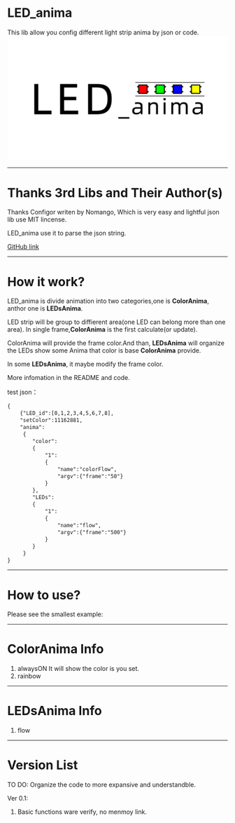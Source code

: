 <!--
 * @Author: sethome
 * @Date: 2021-09-25 01:26:25
 * @LastEditTime: 2021-12-27 17:01:57
 * @Description: README file
 * @FilePath: \LED_anima\README.md
-->
# LED_anima
This lib allow you config different light strip anima by json or code.
![LED_animaLogo](https://github.com/sethome2/LED_anima/blob/main/LED_animaLogo.jpg)

___
# Thanks 3rd Libs and Their Author(s)
Thanks Configor writen by Nomango, Which is very easy and lightful json lib use MIT lincense.

LED_anima use it to parse the json string.

[GitHub link](https://github.com/Nomango/configor)
___
# How it work?
LED_anima is divide animation into two categories,one is <strong>ColorAnima</strong>, anthor one is <strong>LEDsAnima</strong>.

LED strip will be group to diffierent area(one LED can belong more than one area). In single frame,<strong>ColorAnima</strong> is the first calculate(or update).

ColorAnima will provide the frame color.And than, <strong>LEDsAnima</strong> will organize the LEDs show some Anima that color is base <strong>ColorAnima</strong> provide.

In some <strong>LEDsAnima</strong>, it maybe modify the frame color.

More infomation in the README and code.

test json：
```
{
    {"LED_id":[0,1,2,3,4,5,6,7,8],
    "setColor":11162881,
    "anima":
     {
        "color":
        {
            "1":
            {
                "name":"colorFlow",
                "argv":{"frame":"50"}
            }
        },         
        "LEDs":
        {
            "1":
            {
                "name":"flow",
                "argv":{"frame":"500"}  
            }
        }
     }
}
```

___
# How to use?
Please see the smallest example:

___
# ColorAnima Info
1. alwaysON
It will show the color is you set.
2. rainbow

___
# LEDsAnima Info
1. flow
___
# Version List
TO DO: Organize the code to more expansive and understandble.

Ver 0.1:
1. Basic functions ware verify, no menmoy link.

